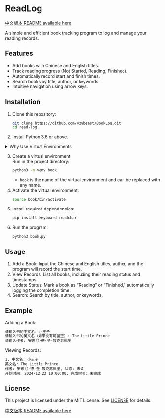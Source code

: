 # ReadLog  

[中文版本 README available here](README.zh.md)

A simple and efficient book tracking program to log and manage your reading records.  

## Features  
- Add books with Chinese and English titles.  
- Track reading progress (Not Started, Reading, Finished).  
- Automatically record start and finish times.  
- Search books by title, author, or keywords.  
- Intuitive navigation using arrow keys.  

## Installation  
1. Clone this repository:  
    ```bash
    git clone https://github.com/yzwbeast/BookLog.git
    cd read-log
    ```
2.	Install Python 3.6 or above.

<details>
<summary>Why Use Virtual Environments</summary>

> When you encounter the "**externally-managed-environment**" error, it might be because the Python version installed via APT by the operating system enforces strict management of the system environment, preventing users from modifying system-level Python packages with pip.<br />
> **Recommended Solution**:<br />Using a virtual environment is the cleanest and safest method. It does not affect the system Python environment and allows you to freely manage dependencies.
</details>

3.	Create a virtual environment<br />Run in the project directory:
    ```bash
    python3 -m venv book
    ```
    - `book` is the name of the virtual environment and can be replaced with any name.
4. Activate the virtual environment:
   ```bash
   source book/bin/activate
   ```
5.	Install required dependencies:
    ```bash
    pip install keyboard readchar
    ```
6. Run the program:
    ```bash
    python3 book.py
    ```
## Usage
1.	Add a Book: Input the Chinese and English titles, author, and the program will record the start time.
2.	View Records: List all books, including their reading status and timestamps.
3.	Update Status: Mark a book as “Reading” or “Finished,” automatically logging the completion time.
4.	Search: Search by title, author, or keywords.

## Example
Adding a Book:
   ```bash
   请输入书的中文名: 小王子  
请输入书的英文名（如果没有可留空）: The Little Prince  
请输入作者: 安东尼·德·圣-埃克苏佩里  
   ```
Viewing Records:
   ```bash
   1. 中文名: 小王子  
   英文名: The Little Prince  
   作者: 安东尼·德·圣-埃克苏佩里, 状态: 未读  
   开始时间: 2024-12-23 10:00:00, 完成时间: 未完成  
   ```
## License

This project is licensed under the MIT License. See [LICENSE](LICENSE) for details.

[中文版本 README available here](README.zh.md)
